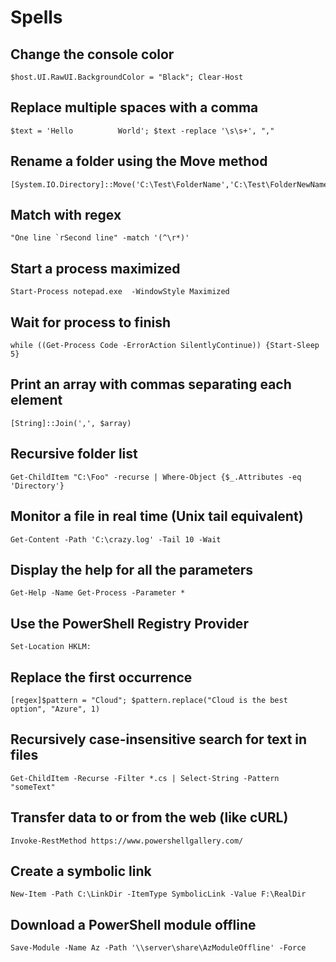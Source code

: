 # Spells

## Change the console color

```
$host.UI.RawUI.BackgroundColor = "Black"; Clear-Host
```

## Replace multiple spaces with a comma

```
$text = 'Hello          World'; $text -replace '\s\s+', ","
```

## Rename a folder using the Move method

```
[System.IO.Directory]::Move('C:\Test\FolderName','C:\Test\FolderNewName')
```

## Match with regex

```
"One line `rSecond line" -match '(^\r*)'
```

## Start a process maximized

```
Start-Process notepad.exe  -WindowStyle Maximized
```

## Wait for process to finish

```
while ((Get-Process Code -ErrorAction SilentlyContinue)) {Start-Sleep 5}
```

## Print an array with commas separating each element

```
[String]::Join(',', $array)
```

## Recursive folder list

```
Get-ChildItem "C:\Foo" -recurse | Where-Object {$_.Attributes -eq 'Directory'}
```

## Monitor a file in real time (Unix tail equivalent)

```
Get-Content -Path 'C:\crazy.log' -Tail 10 -Wait
```

## Display the help for all the parameters

```
Get-Help -Name Get-Process -Parameter *
```

## Use the PowerShell Registry Provider

```
Set-Location HKLM:
```

## Replace the first occurrence

```
[regex]$pattern = "Cloud"; $pattern.replace("Cloud is the best option", "Azure", 1)
```

## Recursively case-insensitive search for text in files

```
Get-ChildItem -Recurse -Filter *.cs | Select-String -Pattern "someText"
```

## Transfer data to or from the web (like cURL)

```
Invoke-RestMethod https://www.powershellgallery.com/
```

## Create a symbolic link

```
New-Item -Path C:\LinkDir -ItemType SymbolicLink -Value F:\RealDir
```

## Download a PowerShell module offline

```
Save-Module -Name Az -Path '\\server\share\AzModuleOffline' -Force
```